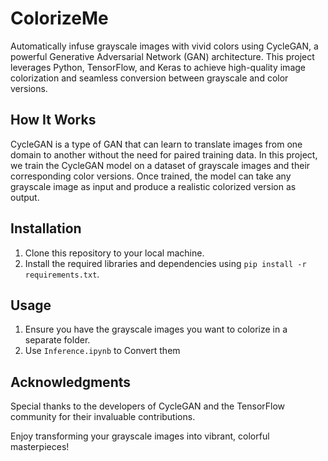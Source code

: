 # ColorizeMe

Automatically infuse grayscale images with vivid colors using CycleGAN, a powerful Generative Adversarial Network (GAN) architecture. This project leverages Python, TensorFlow, and Keras to achieve high-quality image colorization and seamless conversion between grayscale and color versions.

## How It Works

CycleGAN is a type of GAN that can learn to translate images from one domain to another without the need for paired training data. In this project, we train the CycleGAN model on a dataset of grayscale images and their corresponding color versions. Once trained, the model can take any grayscale image as input and produce a realistic colorized version as output.

## Installation

1. Clone this repository to your local machine.
2. Install the required libraries and dependencies using `pip install -r requirements.txt`.

## Usage

1. Ensure you have the grayscale images you want to colorize in a separate folder.
2. Use `Inference.ipynb` to Convert them


## Acknowledgments

Special thanks to the developers of CycleGAN and the TensorFlow community for their invaluable contributions.

Enjoy transforming your grayscale images into vibrant, colorful masterpieces!
